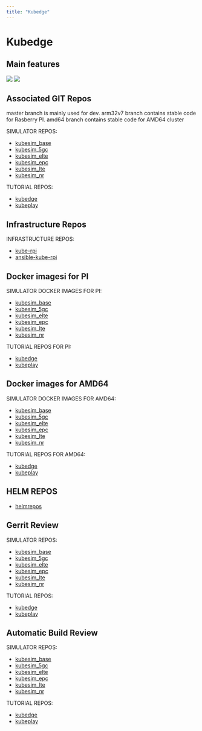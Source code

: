 ```yaml
---
title: "Kubedge"
---
```


# Kubedge 

## Main features

![](/images/raspberrypi/IMG_0339.JPG)
![](/images/raspberrypi/IMG_0344.JPG)


## Associated GIT Repos

master branch is mainly used for dev.
arm32v7 branch contains stable code for Rasberry PI.
amd64 branch contains stable code for AMD64 cluster

SIMULATOR REPOS:
- [kubesim_base](https://github.com/kubedge/kubesim_base)
- [kubesim_5gc](https://github.com/kubedge/kubesim_5gc)
- [kubesim_elte](https://github.com/kubedge/kubesim_elte)
- [kubesim_epc](https://github.com/kubedge/kubesim_epc)
- [kubesim_lte](https://github.com/kubedge/kubesim_lte)
- [kubesim_nr](https://github.com/kubedge/kubesim_nr)

TUTORIAL REPOS:
- [kubedge](https://github.com/kubedge/kubedge)
- [kubeplay](https://github.com/kubedge/kubeplay)

## Infrastructure Repos

INFRASTRUCTURE REPOS:
- [kube-rpi](https://github.com/kubedge/kube-rpi)
- [ansible-kube-rpi](https://github.com/kubedge/ansible-kube-rpi)

## Docker imagesi for PI

SIMULATOR DOCKER IMAGES FOR PI:
- [kubesim_base](https://hub.docker.com/r/hack4easy/kubesim_base-arm32v7)
- [kubesim_5gc](https://hub.docker.com/r/hack4easy/kubesim_5gc-arm32v7)
- [kubesim_elte](https://hub.docker.com/r/hack4easy/kubesim_elte-arm32v7)
- [kubesim_epc](https://hub.docker.com/r/hack4easy/kubesim_epc-arm32v7)
- [kubesim_lte](https://hub.docker.com/r/hack4easy/kubesim_lte-arm32v7)
- [kubesim_nr](https://hub.docker.com/r/hack4easy/kubesim_nr-arm32v7)

TUTORIAL REPOS FOR PI:
- [kubedge](https://hub.docker.com/r/kubedge1/kubedge-arm32v7)
- [kubeplay](https://hub.docker.com/r/kubedge1/kubeplay-arm32v7)

## Docker images for AMD64

SIMULATOR DOCKER IMAGES FOR AMD64:
- [kubesim_base](https://hub.docker.com/r/hack4easy/kubesim_base-amd64)
- [kubesim_5gc](https://hub.docker.com/r/hack4easy/kubesim_5gc-amd64)
- [kubesim_elte](https://hub.docker.com/r/hack4easy/kubesim_elte-amd64)
- [kubesim_epc](https://hub.docker.com/r/hack4easy/kubesim_epc-amd64)
- [kubesim_lte](https://hub.docker.com/r/hack4easy/kubesim_lte-amd64)
- [kubesim_nr](https://hub.docker.com/r/hack4easy/kubesim_nr-amd64)

TUTORIAL REPOS FOR AMD64:
- [kubedge](https://hub.docker.com/r/kubedge1/kubedge-amd64)
- [kubeplay](https://hub.docker.com/r/kubedge1/kubeplay-amd64)


## HELM REPOS

- [helmrepos](https://github.com/kubedge/helmrepos)

## Gerrit Review

SIMULATOR REPOS:
- [kubesim_base](https://review.gerrithub.io/#/admin/projects/kubedge/kubesim_base)
- [kubesim_5gc](https://review.gerrithub.io/#/admin/projects/kubedge/kubesim_5gc)
- [kubesim_elte](https://review.gerrithub.io/#/admin/projects/kubedge/kubesim_elte)
- [kubesim_epc](https://review.gerrithub.io/#/admin/projects/kubedge/kubesim_epc)
- [kubesim_lte](https://review.gerrithub.io/#/admin/projects/kubedge/kubesim_lte)
- [kubesim_nr](https://review.gerrithub.io/#/admin/projects/kubedge/kubesim_nr)

TUTORIAL REPOS:
- [kubedge](https://review.gerrithub.io/#/admin/projects/kubedge/kubedge)
- [kubeplay](https://review.gerrithub.io/#/admin/projects/kubedge/kubeplay)

## Automatic Build Review

SIMULATOR REPOS:
- [kubesim_base](https://travis-ci.com/kubedge/kubesim_base)
- [kubesim_5gc](https://travis-ci.com/kubedge/kubesim_5gc)
- [kubesim_elte](https://travis-ci.com/kubedge/kubesim_elte)
- [kubesim_epc](https://travis-ci.com/kubedge/kubesim_epc)
- [kubesim_lte](https://travis-ci.com/kubedge/kubesim_lte)
- [kubesim_nr](https://travis-ci.com/kubedge/kubesim_nr)

TUTORIAL REPOS:
- [kubedge](https://travis-ci.com/kubedge/kubedge)
- [kubeplay](https://travis-ci.com/kubedge/kubeplay)

